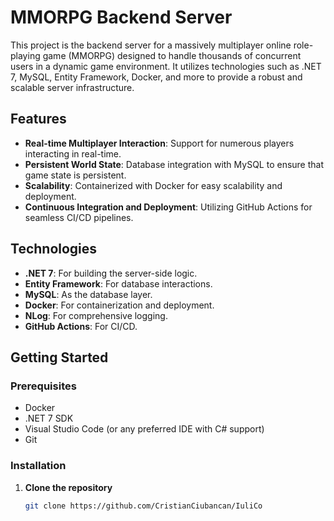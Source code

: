 # MMORPG Backend Server

This project is the backend server for a massively multiplayer online role-playing game (MMORPG) designed to handle thousands of concurrent users in a dynamic game environment. It utilizes technologies such as .NET 7, MySQL, Entity Framework, Docker, and more to provide a robust and scalable server infrastructure.

## Features

- **Real-time Multiplayer Interaction**: Support for numerous players interacting in real-time.
- **Persistent World State**: Database integration with MySQL to ensure that game state is persistent.
- **Scalability**: Containerized with Docker for easy scalability and deployment.
- **Continuous Integration and Deployment**: Utilizing GitHub Actions for seamless CI/CD pipelines.

## Technologies

- **.NET 7**: For building the server-side logic.
- **Entity Framework**: For database interactions.
- **MySQL**: As the database layer.
- **Docker**: For containerization and deployment.
- **NLog**: For comprehensive logging.
- **GitHub Actions**: For CI/CD.

## Getting Started

### Prerequisites

- Docker
- .NET 7 SDK
- Visual Studio Code (or any preferred IDE with C# support)
- Git

### Installation

1. **Clone the repository**
   ```bash
   git clone https://github.com/CristianCiubancan/IuliCo
   ```

<!-- TODO: tell how we might need to create a db_data folder at our root to get the image going -->
